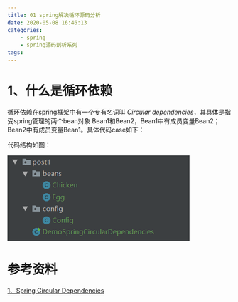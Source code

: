 ```yaml
---
title: 01 spring解决循环源码分析
date: 2020-05-08 16:46:13
categories:
    - spring
    - spring源码剖析系列
tags:
---
```


# 1、什么是循环依赖

循环依赖在spring框架中有一个专有名词叫 *Circular dependencies*，其具体是指受spring管理的两个bean对象 Bean1和Bean2，Bean1中有成员变量Bean2；Bean2中有成员变量Bean1。具体代码case如下：

代码结构如图：

![代码结构图](https://github.com/aworker/aworker.github.io/raw/hexo/source/_posts/java/spring/post1/spring_post1_code_struct.png)






# 参考资料

[1、Spring Circular Dependencies](https://docs.spring.io/spring-framework/docs/current/spring-framework-reference/core.html#beans-dependency-resolution)